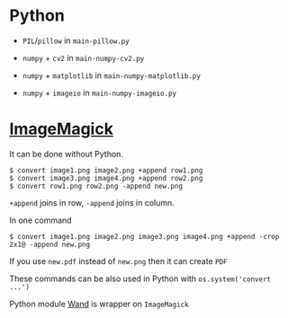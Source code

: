 # Python 

- `PIL`/`pillow` in `main-pillow.py`

- `numpy` + `cv2` in `main-numpy-cv2.py`

- `numpy` + `matplotlib` in `main-numpy-matplotlib.py`

- `numpy` + `imageio` in `main-numpy-imageio.py`

# [ImageMagick](https://imagemagick.org)

It can be done without Python.

    $ convert image1.png image2.png +append row1.png
    $ convert image3.png image4.png +append row2.png
    $ convert row1.png row2.png -append new.png

`+append` joins in row, `-append` joins in column.

In one command

    $ convert image1.png image2.png image3.png image4.png +append -crop 2x1@ -append new.png

If you use `new.pdf` instead of `new.png` then it can create `PDF`

These commands can be also used in Python with `os.system('convert ...')`

Python module [Wand](http://docs.wand-py.org/) is wrapper on `ImageMagick`


